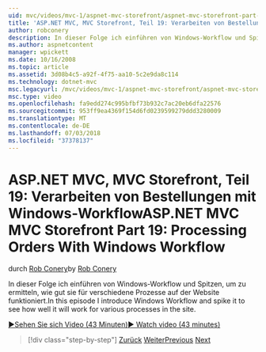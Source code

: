```yaml
---
uid: mvc/videos/mvc-1/aspnet-mvc-storefront/aspnet-mvc-storefront-part-19-processing-orders-with-windows-workflow
title: 'ASP.NET MVC, MVC Storefront, Teil 19: Verarbeiten von Bestellungen mit Windows-Workflow | Microsoft-Dokumentation'
author: robconery
description: In dieser Folge ich einführen von Windows-Workflow und Spitzen, um zu ermitteln, wie gut sie für verschiedene Prozesse auf der Website funktioniert.
ms.author: aspnetcontent
manager: wpickett
ms.date: 10/16/2008
ms.topic: article
ms.assetid: 3d08b4c5-a92f-4f75-aa10-5c2e9da8c114
ms.technology: dotnet-mvc
msc.legacyurl: /mvc/videos/mvc-1/aspnet-mvc-storefront/aspnet-mvc-storefront-part-19-processing-orders-with-windows-workflow
msc.type: video
ms.openlocfilehash: fa9edd274c995bfbf73b932c7ac20eb6dfa22576
ms.sourcegitcommit: 953ff9ea4369f154d6fd0239599279ddd3280009
ms.translationtype: MT
ms.contentlocale: de-DE
ms.lasthandoff: 07/03/2018
ms.locfileid: "37378137"
---
```

<a name="aspnet-mvc-mvc-storefront-part-19-processing-orders-with-windows-workflow"></a><span data-ttu-id="4dab4-103">ASP.NET MVC, MVC Storefront, Teil 19: Verarbeiten von Bestellungen mit Windows-Workflow</span><span class="sxs-lookup"><span data-stu-id="4dab4-103">ASP.NET MVC MVC Storefront Part 19: Processing Orders With Windows Workflow</span></span>
====================
<span data-ttu-id="4dab4-104">durch [Rob Conery](https://github.com/robconery)</span><span class="sxs-lookup"><span data-stu-id="4dab4-104">by [Rob Conery](https://github.com/robconery)</span></span>

<span data-ttu-id="4dab4-105">In dieser Folge ich einführen von Windows-Workflow und Spitzen, um zu ermitteln, wie gut sie für verschiedene Prozesse auf der Website funktioniert.</span><span class="sxs-lookup"><span data-stu-id="4dab4-105">In this episode I introduce Windows Workflow and spike it to see how well it will work for various processes in the site.</span></span>

[<span data-ttu-id="4dab4-106">&#9654;Sehen Sie sich Video (43 Minuten)</span><span class="sxs-lookup"><span data-stu-id="4dab4-106">&#9654; Watch video (43 minutes)</span></span>](https://channel9.msdn.com/Blogs/ASP-NET-Site-Videos/aspnet-mvc-mvc-storefront-part-19-processing-orders-with-windows-workflow)

> [!div class="step-by-step"]
> <span data-ttu-id="4dab4-107">[Zurück](aspnet-mvc-storefront-part-18-creating-an-experience.md)
> [Weiter](aspnet-mvc-storefront-part-19a-windows-workflow-followup.md)</span><span class="sxs-lookup"><span data-stu-id="4dab4-107">[Previous](aspnet-mvc-storefront-part-18-creating-an-experience.md)
[Next](aspnet-mvc-storefront-part-19a-windows-workflow-followup.md)</span></span>
